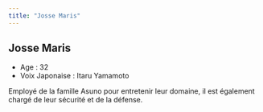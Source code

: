 ```yaml
---
title: "Josse Maris"
---
```


Josse Maris
-----------


- Age : 32  
- Voix Japonaise : Itaru Yamamoto


Employé de la famille Asuno pour entretenir leur domaine, il est également chargé de leur sécurité et de la défense.

